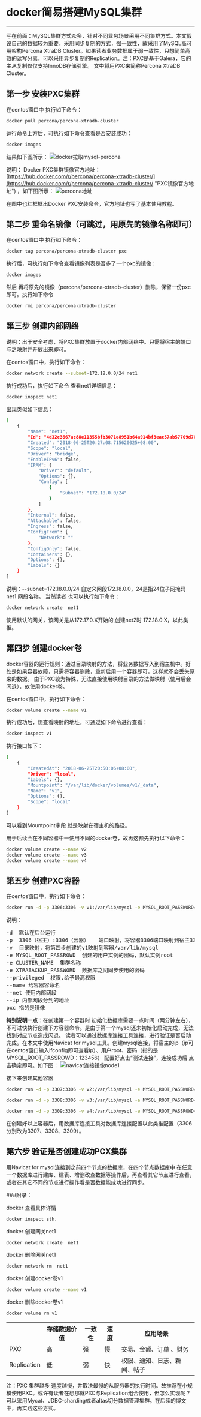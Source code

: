 # docker简易搭建MySQL集群

----------

 写在前面：MySQL集群方式众多，针对不同业务场景采用不同集群方式。本文假设自己的数据较为重要，采用同步复制的方式，强一致性，故采用了MySQL高可用架构Percona XtraDB Cluster。如果读者业务数据属于弱一致性，只想简单高效的读写分离，可以采用异步复制的Replication。注：PXC是基于Galera，它的主从复制仅仅支持InnoDB存储引擎。 文中将用PXC来简称Percona XtraDB Cluster。 

## 第一步 安装PXC集群
在centos窗口中 执行如下命令：
```bash
docker pull percona/percona-xtradb-cluster
```
运行命令上方后，可执行如下命令查看是否安装成功：
```bash
docker images
```

结果如下图所示：
![docker拉取mysql-percona](images/image-202008181419001.png)

说明：
Docker PXC集群镜像官方地址：[https://hub.docker.com/r/percona/percona-xtradb-cluster/](https://hub.docker.com/r/percona/percona-xtradb-cluster/ "PXC镜像官方地址")   ，如下图所示：
![percona地址](images/image-202008181419002.png)

在图中也红框框出Docker PXC安装命令，官方地址也写了基本使用教程。

## 第二步 重命名镜像（可跳过，用原先的镜像名称即可）

在centos窗口中 执行如下命令：
```bash
docker tag percona/percona-xtradb-cluster pxc
```
执行后，可执行如下命令查看镜像列表是否多了一个pxc的镜像：
```bash
docker images
```
然后 再将原先的镜像（percona/percona-xtradb-cluster）删除，保留一份pxc即可。执行如下命令
```bash
docker rmi percona/percona-xtradb-cluster
```

## 第三步 创建内部网络

说明：出于安全考虑，将PXC集群放置于docker内部网络中。只需将宿主的端口与之映射并开放出来即可。

在centos窗口中，执行如下命令：
```bash
docker network create --subnet=172.18.0.0/24 net1
```
执行成功后，执行如下命令 查看net1详细信息：

```bash
docker inspect net1
```
出现类似如下信息：
```bash
[
    {
        "Name": "net1",
        "Id": "4d32c3667ac88e11355bfb3071e8951b64a914bf3eac57ab57709d70d7532022",
        "Created": "2018-06-25T20:27:08.715620025+08:00",
        "Scope": "local",
        "Driver": "bridge",
        "EnableIPv6": false,
        "IPAM": {
            "Driver": "default",
            "Options": {},
            "Config": [
                {
                    "Subnet": "172.18.0.0/24"
                }
            ]
        },
        "Internal": false,
        "Attachable": false,
        "Ingress": false,
        "ConfigFrom": {
            "Network": ""
        },
        "ConfigOnly": false,
        "Containers": {},
        "Options": {},
        "Labels": {}
    }
]

```


说明：--subnet=172.18.0.0/24 自定义网段172.18.0.0，24是指24位子网掩码 net1 网段名称。
当然读者 也可以执行如下命令：
```bash
docker network create  net1
```
使用默认的网关，该网关是从172.17.0.X开始的,创建net2时 172.18.0.X，以此类推。
 

## 第四步 创建docker卷

 docker容器的运行规则：通过目录映射的方法，将业务数据写入到宿主机中。好处是如果容器故障，只需将容器删除，重新启用一个容器即可，这样就不会丢失原来的数据。
由于PXC较为特殊，无法直接使用映射目录的方法做映射（使用后会闪退），故使用docker卷。

在centos窗口中，执行如下命令：
```bash 
docker volume create --name v1
```
执行成功后，想查看映射的地址，可通过如下命令进行查看：
```bash
docker inspect v1
```
执行接口如下：
```bash
[
    {
        "CreatedAt": "2018-06-25T20:50:06+08:00",
        "Driver": "local",
        "Labels": {},
        "Mountpoint": "/var/lib/docker/volumes/v1/_data",
        "Name": "v1",
        "Options": {},
        "Scope": "local"
    }
]
```
可以看到Mountpoint字段 就是映射在宿主机的路径。

用于后续会在不同容器中一使用不同的docker卷，故再这预先执行以下命令：
```bash
docker volume create --name v2
docker volume create --name v3
docker volume create --name v4
```

## 第五步 创建PXC容器
在centos窗口中，执行如下命令：
```bash
docker run -d -p 3306:3306 -v v1:/var/lib/mysql -e MYSQL_ROOT_PASSWORD=123456 -e CLUSTER_NAME=PXC -e XTRABACKUP_PASSWORD=123456 --privileged --name=node1 --net=net1 --ip 172.18.0.2 pxc
```
说明：
<pre>
-d  默认在后台运行
-p  3306（宿主）:3306（容器）   端口映射，将容器3306端口映射到宿主3306坤口
-v  目录映射，将第四步创建的v1映射到容器/var/lib/mysql
-e MYSQL_ROOT_PASSROWD  创建的用户实例的密码，默认实例root
-e CLUSTER_NAME  集群名称
-e XTRABACKUP_PASSWORD  数据库之间同步使用的密码
--privileged  权限.给予最高权限
--name 给容器容命名
--net 使用内部网段
--ip 内部网段分到的地址
pxc 指的是镜像
</pre>
**特别说明一点**：在创建第一个容器时 初始化数据库需要一点时间（两分钟左右），不可过快执行创建下方容器命令。是由于第一个mysql还未初始化启动完成，无法找到对应节点造成闪退。
读者可以通过数据库连接工具连接，进行验证是否启动完成。在本文中使用Navicat for mysql工具。创建mysql连接，将宿主的ip（ip可在centos窗口输入ifconfig即可查看ip）、用户root、密码（指的是MYSQL_ROOT_PASSROWD：123456） 配置好点击“测试连接”，连接成功后 点击确定即可。如下图：
![navicat连接镜像node1](images/image-202008181419003.png)


接下来创建其他容器

```bash
docker run -d -p 3307:3306 -v v2:/var/lib/mysql -e MYSQL_ROOT_PASSWORD=123456 -e CLUSTER_NAME=PXC -e XTRABACKUP_PASSWORD=123456 -e CLUSTER_JOIN=node1 --privileged --name=node2 --net=net1 --ip 172.18.0.3 pxc
```
```bash
docker run -d -p 3308:3306 -v v3:/var/lib/mysql -e MYSQL_ROOT_PASSWORD=123456 -e CLUSTER_NAME=PXC -e XTRABACKUP_PASSWORD=123456 -e CLUSTER_JOIN=node1 --privileged --name=node3 --net=net1 --ip 172.18.0.4 pxc
```
```bash
docker run -d -p 3309:3306 -v v4:/var/lib/mysql -e MYSQL_ROOT_PASSROWD=123456 -e CLUSTER_NAME=PXC -e XTRABACKUP_PASSWORD=123456 -e CLUSTER_JOIN=node1 --privileged --name=node4 --net=net1 --ip 172.18.0.5 pxc
```

在创建好以上容器后，用数据库连接工具对数据库连接配置以此类推配置（3306分别改为3307、3308、3309）。

## 第六步 验证是否创建成功PCX集群

用Navicat for mysql连接到之前四个节点的数据库，在四个节点数据库中 在任意一个数据库进行建库、建表、增删改查数据等操作后，再查看其它节点进行查看，或者在其它不同的节点进行操作看是否数据能成功进行同步。

###附录：
 
docker 查看具体详情
```bash 
docker inspect sth.
```
docker 创建网关net1
```bash 
docker network create  net1
```
docker 删除网关net1
```bash 
docker network rm  net1
```
docker 创建docker卷v1
```bash 
docker volume create --name v1
```
docker 删除docker卷v1
```bash 
docker volume rm v1
```
<table width="100%">
<tr><th></th><th>存储数据价值</th><th>一致性</th><th>速度</th><th>应用场景</th></tr>
<tr><td>PXC</td><td>高</td><td>强</td><td>慢</td><td>交易、金额、订单 、财务</td></tr>
<tr><td>Replication</td><td>低</td><td>弱</td><td>快</td><td>权限、通知、日志、新闻、帖子</td></tr>
</table>

注：PXC 集群越多 速度越慢，并取决最慢的从服务器的执行时间。故推荐在小规模使用PXC。或许有读者在想那就PXC与Replication组合使用，但怎么实现呢？可以采用Mycat、JDBC-sharding或者altas切分数据管理集群。在后续的博文中，再实践这些方式。
